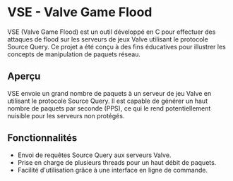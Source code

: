 # VSE - Valve Game Flood

VSE (Valve Game Flood) est un outil développé en C pour effectuer des attaques de flood sur les serveurs de jeux Valve utilisant le protocole Source Query. Ce projet a été conçu à des fins éducatives pour illustrer les concepts de manipulation de paquets réseau.


## Aperçu

VSE envoie un grand nombre de paquets à un serveur de jeu Valve en utilisant le protocole Source Query. Il est capable de générer un haut nombre de paquets par seconde (PPS), ce qui le rend potentiellement nuisible pour les serveurs non protégés.

## Fonctionnalités

- Envoi de requêtes Source Query aux serveurs Valve.
- Prise en charge de plusieurs threads pour un haut débit de paquets.
- Facilité d'utilisation grâce à une interface en ligne de commande.

